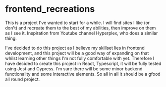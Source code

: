 # frontend_recreations

This is a project I've wanted to start for a while. I will find sites I like (or don't) and recreate them to the best of my abilities, then improve on them as I see it. Inspiration from Youtube channel Hyperplex, who does a similar thing.

I've decided to do this project as I believe my skillset lies in frontend development, and this project will be a good way of expanding on that whilst learning other things I'm not fully comfortable with yet. Therefore I have decided to create this project in React, Typescript, it will be fully tested using Jest and Cypress. I'm sure there will be some minor backend functionality and some interactive elements. So all in all it should be a gfood all round project.
